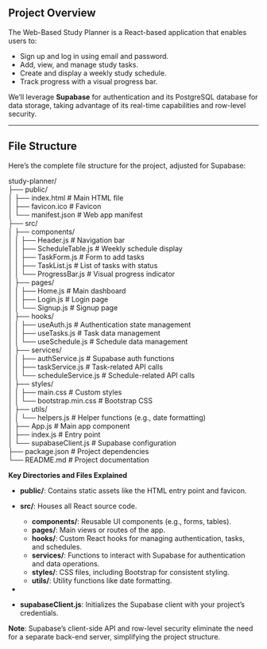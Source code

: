 ## **Project Overview**

The Web-Based Study Planner is a React-based application that enables users to:

* Sign up and log in using email and password.  
*   
   Add, view, and manage study tasks.  
*   
   Create and display a weekly study schedule.  
*   
   Track progress with a visual progress bar.

We’ll leverage **Supabase** for authentication and its PostgreSQL database for data storage, taking advantage of its real-time capabilities and row-level security.

---

## **File Structure**

Here’s the complete file structure for the project, adjusted for Supabase:

study-planner/  
├── public/  
│   ├── index.html         \# Main HTML file  
│   ├── favicon.ico        \# Favicon  
│   └── manifest.json      \# Web app manifest  
├── src/  
│   ├── components/  
│   │   ├── Header.js      \# Navigation bar  
│   │   ├── ScheduleTable.js  \# Weekly schedule display  
│   │   ├── TaskForm.js    \# Form to add tasks  
│   │   ├── TaskList.js    \# List of tasks with status  
│   │   └── ProgressBar.js  \# Visual progress indicator  
│   ├── pages/  
│   │   ├── Home.js        \# Main dashboard  
│   │   ├── Login.js       \# Login page  
│   │   └── Signup.js      \# Signup page  
│   ├── hooks/  
│   │   ├── useAuth.js     \# Authentication state management  
│   │   ├── useTasks.js    \# Task data management  
│   │   └── useSchedule.js \# Schedule data management  
│   ├── services/  
│   │   ├── authService.js  \# Supabase auth functions  
│   │   ├── taskService.js  \# Task-related API calls  
│   │   └── scheduleService.js  \# Schedule-related API calls  
│   ├── styles/  
│   │   ├── main.css       \# Custom styles  
│   │   └── bootstrap.min.css  \# Bootstrap CSS  
│   ├── utils/  
│   │   └── helpers.js     \# Helper functions (e.g., date formatting)  
│   ├── App.js             \# Main app component  
│   ├── index.js           \# Entry point  
│   └── supabaseClient.js  \# Supabase configuration  
├── package.json           \# Project dependencies  
└── README.md              \# Project documentation

**Key Directories and Files Explained**

* **public/**: Contains static assets like the HTML entry point and favicon.  
*   
   **src/**: Houses all React source code.

  * **components/**: Reusable UI components (e.g., forms, tables).  
  *   
     **pages/**: Main views or routes of the app.  
  *   
     **hooks/**: Custom React hooks for managing authentication, tasks, and schedules.  
  *   
     **services/**: Functions to interact with Supabase for authentication and data operations.  
  *   
     **styles/**: CSS files, including Bootstrap for consistent styling.  
  *   
     **utils/**: Utility functions like date formatting.  
* 

*   
   **supabaseClient.js**: Initializes the Supabase client with your project’s credentials.

**Note**: Supabase’s client-side API and row-level security eliminate the need for a separate back-end server, simplifying the project structure.

